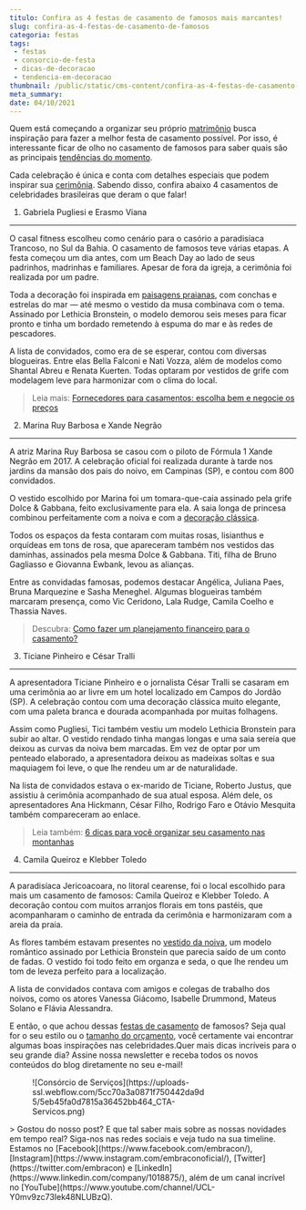 ```yaml
---
titulo: Confira as 4 festas de casamento de famosos mais marcantes!
slug: confira-as-4-festas-de-casamento-de-famosos
categoria: festas
tags:
 - festas
 - consorcio-de-festa
 - dicas-de-decoracao
 - tendencia-em-decoracao
thumbnail: /public/static/cms-content/confira-as-4-festas-de-casamento-de-famosos.jpg
meta_summary: 
date: 04/10/2021
---
```

Quem está começando a organizar seu próprio [matrimônio](https://www.embracon.com.br/blog/consorcio-de-casamento-saiba-como-funciona) busca inspiração para fazer a melhor festa de casamento possível. Por isso, é interessante ficar de olho no casamento de famosos para saber quais são as principais [tendências do momento](https://www.embracon.com.br/blog/conheca-as-principais-tendencias-em-decoracao-de-casamento).

Cada celebração é única e conta com detalhes especiais que podem inspirar sua [cerimônia](https://www.embracon.com.br/blog/cerimonia-e-festa-de-casamento-juntos-ou-separados). Sabendo disso, confira abaixo 4 casamentos de celebridades brasileiras que deram o que falar!

1. Gabriela Pugliesi e Erasmo Viana
-----------------------------------

O casal fitness escolheu como cenário para o casório a paradisíaca Trancoso, no Sul da Bahia. O casamento de famosos teve várias etapas. A festa começou um dia antes, com um Beach Day ao lado de seus padrinhos, madrinhas e familiares. Apesar de fora da igreja, a cerimônia foi realizada por um padre.

Toda a decoração foi inspirada em [paisagens praianas](https://www.embracon.com.br/blog/veja-4-dicas-essenciais-para-o-seu-casamento-na-praia-ser-incrivel), com conchas e estrelas do mar — até mesmo o vestido da musa combinava com o tema. Assinado por Lethicia Bronstein, o modelo demorou seis meses para ficar pronto e tinha um bordado remetendo à espuma do mar e às redes de pescadores.

A lista de convidados, como era de se esperar, contou com diversas blogueiras. Entre elas Bella Falconi e Nati Vozza, além de modelos como Shantal Abreu e Renata Kuerten. Todas optaram por vestidos de grife com modelagem leve para harmonizar com o clima do local.

> Leia mais: [Fornecedores para casamentos: escolha bem e negocie os preços](https://www.embracon.com.br/blog/fornecedores-para-casamentos-escolha-bem-e-negocie-os-precos)

2. Marina Ruy Barbosa e Xande Negrão
------------------------------------

A atriz Marina Ruy Barbosa se casou com o piloto de Fórmula 1 Xande Negrão em 2017. A celebração oficial foi realizada durante à tarde nos jardins da mansão dos pais do noivo, em Campinas (SP), e contou com 800 convidados.

O vestido escolhido por Marina foi um tomara-que-caia assinado pela grife Dolce &amp; Gabbana, feito exclusivamente para ela. A saia longa de princesa combinou perfeitamente com a noiva e com a [decoração clássica](https://www.embracon.com.br/blog/conheca-as-principais-tendencias-em-decoracao-de-casamento).

Todos os espaços da festa contaram com muitas rosas, lisianthus e orquídeas em tons de rosa, que apareceram também nos vestidos das daminhas, assinados pela mesma Dolce &amp; Gabbana. Titi, filha de Bruno Gagliasso e Giovanna Ewbank, levou as alianças.

Entre as convidadas famosas, podemos destacar Angélica, Juliana Paes, Bruna Marquezine e Sasha Meneghel. Algumas blogueiras também marcaram presença, como Vic Ceridono, Lala Rudge, Camila Coelho e Thassia Naves.

> Descubra: [Como fazer um planejamento financeiro para o casamento?](https://www.embracon.com.br/blog/como-fazer-um-planejamento-financeiro-para-o-casamento)

3. Ticiane Pinheiro e César Tralli
----------------------------------

A apresentadora Ticiane Pinheiro e o jornalista César Tralli se casaram em uma cerimônia ao ar livre em um hotel localizado em Campos do Jordão (SP). A celebração contou com uma decoração clássica muito elegante, com uma paleta branca e dourada acompanhada por muitas folhagens.

Assim como Pugliesi, Tici também vestiu um modelo Lethicia Bronstein para subir ao altar. O vestido rendado tinha mangas longas e uma saia sereia que deixou as curvas da noiva bem marcadas. Em vez de optar por um penteado elaborado, a apresentadora deixou as madeixas soltas e sua maquiagem foi leve, o que lhe rendeu um ar de naturalidade.

Na lista de convidados estava o ex-marido de Ticiane, Roberto Justus, que assistiu à cerimônia acompanhado de sua atual esposa. Além dele, os apresentadores Ana Hickmann, César Filho, Rodrigo Faro e Otávio Mesquita também compareceram ao enlace.

> Leia também: [6 dicas para você organizar seu casamento nas montanhas](https://www.embracon.com.br/blog/6-dicas-para-voce-organizar-seu-casamento-nas-montanhas)

4. Camila Queiroz e Klebber Toledo
----------------------------------

A paradisíaca Jericoacoara, no litoral cearense, foi o local escolhido para mais um casamento de famosos: Camila Queiroz e Klebber Toledo. A decoração contou com muitos arranjos florais em tons pastéis, que acompanharam o caminho de entrada da cerimônia e harmonizaram com a areia da praia.

As flores também estavam presentes no [vestido da noiva](https://www.embracon.com.br/blog/voce-sabe-como-escolher-o-vestido-de-noiva-adequado-para-voce), um modelo romântico assinado por Lethicia Bronstein que parecia saído de um conto de fadas. O vestido foi todo feito em organza e seda, o que lhe rendeu um tom de leveza perfeito para a localização.

A lista de convidados contava com amigos e colegas de trabalho dos noivos, como os atores Vanessa Giácomo, Isabelle Drummond, Mateus Solano e Flávia Alessandra.

E então, o que achou dessas [festas de casamento](https://www.embracon.com.br/blog/dia-de-festa-5-coisas-que-nao-podem-faltar-no-seu-casamento) de famosos? Seja qual for o seu estilo ou o [tamanho do orçamento](https://www.embracon.com.br/blog/como-fazer-um-planejamento-financeiro-para-o-casamento), você certamente vai encontrar algumas boas inspirações nas celebridades.Quer mais dicas incríveis para o seu grande dia? Assine nossa newsletter e receba todos os novos conteúdos do blog diretamente no seu e-mail!

<figure class="w-richtext-figure-type-image w-richtext-align-center" style="max-width:310px"><div>![Consórcio de Serviços](https://uploads-ssl.webflow.com/5cc70a3a0871f750442da9d5/5eb45fa0d7815a36452bb464_CTA-Servicos.png)</div></figure>> Gostou do nosso post? E que tal saber mais sobre as nossas novidades em tempo real? Siga-nos nas redes sociais e veja tudo na sua timeline. Estamos no [Facebook](https://www.facebook.com/embracon/), [Instagram](https://www.instagram.com/embraconoficial/), [Twitter](https://twitter.com/embracon) e [LinkedIn](https://www.linkedin.com/company/1018875/), além de um canal incrível no [YouTube](https://www.youtube.com/channel/UCL-Y0mv9zc73Iek48NLUBzQ).
